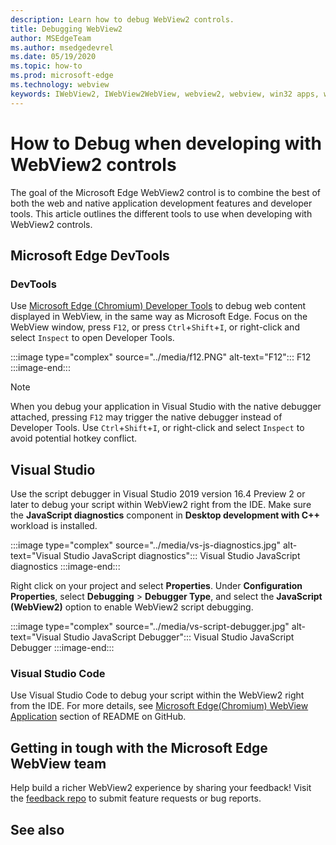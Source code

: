 ```yaml
---
description: Learn how to debug WebView2 controls.
title: Debugging WebView2
author: MSEdgeTeam
ms.author: msedgedevrel
ms.date: 05/19/2020
ms.topic: how-to
ms.prod: microsoft-edge
ms.technology: webview
keywords: IWebView2, IWebView2WebView, webview2, webview, win32 apps, win32, edge, ICoreWebView2, ICoreWebView2Host, browser control, edge html
---
```


# How to Debug when developing with WebView2 controls  

The goal of the Microsoft Edge WebView2 control is to combine the best of both the web and native application development features and developer tools. This article outlines the different tools to use when developing with WebView2 controls.

## Microsoft Edge DevTools  

### DevTools  

Use [Microsoft Edge (Chromium) Developer Tools](/microsoft-edge/devtools-guide-chromium) to debug web content displayed in WebView, in the same way as Microsoft Edge.  Focus on the WebView window, press `F12`, or press `Ctrl`+`Shift`+`I`, or right-click and select `Inspect` to open Developer Tools.  

:::image type="complex" source="../media/f12.PNG" alt-text="F12":::
   F12
:::image-end:::

> [!NOTE]
When you debug your application in Visual Studio with the native debugger attached, pressing `F12` may trigger the native debugger instead of Developer Tools.  Use `Ctrl`+`Shift`+`I`, or right-click and select `Inspect` to avoid potential hotkey conflict.  

## Visual Studio  

Use the script debugger in Visual Studio 2019 version 16.4 Preview 2 or later to debug your script within WebView2 right from the IDE.  Make sure the **JavaScript diagnostics** component in **Desktop development with C++** workload is installed.  

:::image type="complex" source="../media/vs-js-diagnostics.jpg" alt-text="Visual Studio JavaScript diagnostics":::
   Visual Studio JavaScript diagnostics
:::image-end:::

Right click on your project and select **Properties**.  Under **Configuration Properties**, select **Debugging** > **Debugger Type**, and select the **JavaScript (WebView2)** option to enable WebView2 script debugging.  <!--More details to follow soon.  -->  

:::image type="complex" source="../media/vs-script-debugger.jpg" alt-text="Visual Studio JavaScript Debugger":::
   Visual Studio JavaScript Debugger
:::image-end:::

### Visual Studio Code  

Use Visual Studio Code to debug your script within the WebView2 right from the IDE.  For more details, see [Microsoft Edge(Chromium) WebView Application](https://github.com/microsoft/vscode-edge-debug2/blob/master/README.md#microsoft-edge-chromium-webview-applications) section of README on GitHub.  

## Getting in tough with the Microsoft Edge WebView team  

Help build a richer WebView2 experience by sharing your feedback!  Visit the [feedback repo](https://aka.ms/webviewfeedback) to submit feature requests or bug reports.  

## See also

<!-- links -->  

